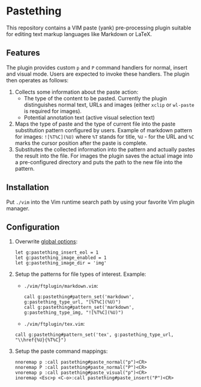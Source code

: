 <!--
vim: spell
-->

Pastething
==========

This repository contains a VIM paste (yank) pre-processing plugin suitable for editing text markup
languages like Markdown or LaTeX.

Features
--------

The plugin provides custom `p` and `P` command handlers for normal, insert and visual mode. Users
are expected to invoke these handlers. The plugin then operates as follows:

1. Collects some information about the paste action:
   * The type of the content to be pasted. Currently the plugin distinguishes normal text,
     URLs and images (either `xclip` or `wl-paste` is required for images).
   * Potential annotation text (active visual selection text)
2. Maps the type of paste and the type of current file into the paste substitution pattern
   configured by users. Example of markdown pattern for images: `![%T%C](%U)` where `%T` stands for
   title, `%U` - for the URL and `%C` marks the cursor position after the paste is complete.
3. Substitutes the collected information into the pattern and actually pastes the result into the
   file. For images the plugin saves the actual image into a pre-configured directory and puts the
   path to the new file into the pattern.

Installation
------------

Put `./vim` into the Vim runtime search path by using your favorite Vim plugin manager.

Configuration
-------------

1. Overwrite [global options](./vim/plugin/pastething.vim):
   ``` vim
   let g:pastething_insert_eol = 1
   let g:pastething_image_enabled = 1
   let g:pastething_image_dir = 'img'
   ```

2. Setup the patterns for file types of interest.
   Example:
   * `./vim/ftplugin/markdown.vim`:
     ``` vim
     call g:pastething#pattern_set('markdown', g:pastething_type_url, "[%T%C](%U)")
     call g:pastething#pattern_set('markdown', g:pastething_type_img, "![%T%C](%U)")
     ```
   *  `./vim/ftplugin/tex.vim`:
     ``` vim
     call g:pastething#pattern_set('tex', g:pastething_type_url, "\\href{%U}{%T%C}")
     ```

3. Setup the paste command mappings:
   ``` vim
   nnoremap p :call pastething#paste_normal("p")<CR>
   nnoremap P :call pastething#paste_normal("P")<CR>
   vnoremap p :call pastething#paste_visual("p")<CR>
   inoremap <Esc>p <C-o>:call pastething#paste_insert("P")<CR>
   ```


